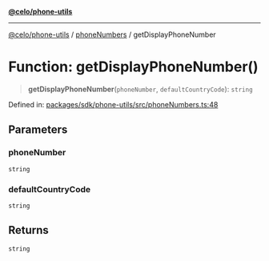[**@celo/phone-utils**](../../README.md)

***

[@celo/phone-utils](../../modules.md) / [phoneNumbers](../README.md) / getDisplayPhoneNumber

# Function: getDisplayPhoneNumber()

> **getDisplayPhoneNumber**(`phoneNumber`, `defaultCountryCode`): `string`

Defined in: [packages/sdk/phone-utils/src/phoneNumbers.ts:48](https://github.com/celo-org/developer-tooling/blob/master/packages/sdk/phone-utils/src/phoneNumbers.ts#L48)

## Parameters

### phoneNumber

`string`

### defaultCountryCode

`string`

## Returns

`string`
